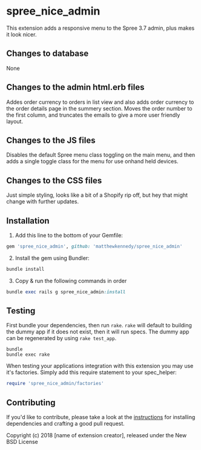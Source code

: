 # spree_nice_admin
This extension adds a responsive menu to the Spree 3.7 admin, plus makes it look nicer.

## Changes to database
None

## Changes to the admin html.erb files
Addes order currency to orders in list view and also adds order currency to the order details page in the summery section. Moves the order number to the first column, and truncates the emails to give a more user friendly layout. 

## Changes to the JS files
Disables the default Spree menu class toggling on the main menu, and then adds a single toggle class for the menu for use onhand held devices.

## Changes to the CSS files
Just simple styling, looks like a bit of a Shopify rip off, but hey that might change with further updates.

## Installation

1. Add this line to the bottom of your Gemfile:
  ```ruby
  gem 'spree_nice_admin', github: 'matthewkennedy/spree_nice_admin'
  ```

2. Install the gem using Bundler:
  ```ruby
  bundle install
  ```

3. Copy & run the following commands in order
  ```ruby
  bundle exec rails g spree_nice_admin:install
  ```

## Testing

First bundle your dependencies, then run `rake`. `rake` will default to building the dummy app if it does not exist, then it will run specs. The dummy app can be regenerated by using `rake test_app`.

```shell
bundle
bundle exec rake
```

When testing your applications integration with this extension you may use it's factories.
Simply add this require statement to your spec_helper:

```ruby
require 'spree_nice_admin/factories'
```


## Contributing

If you'd like to contribute, please take a look at the
[instructions](CONTRIBUTING.md) for installing dependencies and crafting a good
pull request.

Copyright (c) 2018 [name of extension creator], released under the New BSD License
